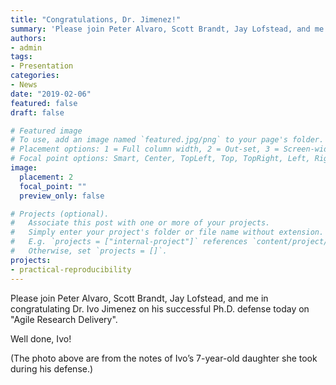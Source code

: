 ```yaml
---
title: "Congratulations, Dr. Jimenez!"
summary: 'Please join Peter Alvaro, Scott Brandt, Jay Lofstead, and me in congratulating Dr. Ivo Jimenez on his successful Ph.D. defense today on "Agile Research Delivery".'
authors:
- admin
tags:
- Presentation
categories:
- News
date: "2019-02-06"
featured: false
draft: false

# Featured image
# To use, add an image named `featured.jpg/png` to your page's folder.
# Placement options: 1 = Full column width, 2 = Out-set, 3 = Screen-width
# Focal point options: Smart, Center, TopLeft, Top, TopRight, Left, Right, BottomLeft, Bottom, BottomRight
image:
  placement: 2
  focal_point: ""
  preview_only: false

# Projects (optional).
#   Associate this post with one or more of your projects.
#   Simply enter your project's folder or file name without extension.
#   E.g. `projects = ["internal-project"]` references `content/project/deep-learning/index.md`.
#   Otherwise, set `projects = []`.
projects:
- practical-reproducibility
---
```

Please join Peter Alvaro, Scott Brandt, Jay Lofstead, and me in congratulating Dr. Ivo Jimenez on his successful Ph.D. defense today on "Agile  Research Delivery".

Well done, Ivo!

(The photo above are from the notes of Ivo’s 7-year-old daughter she took during his defense.)
